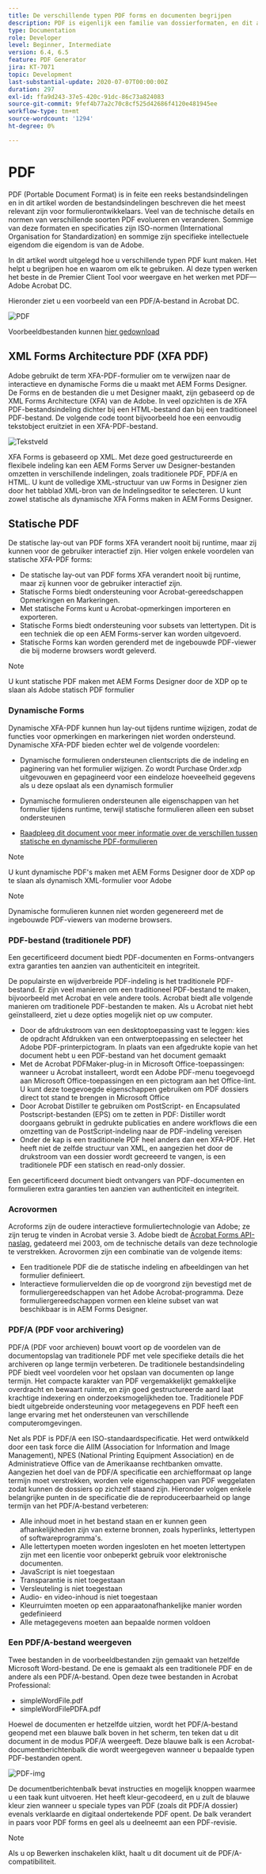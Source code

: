 ```yaml
---
title: De verschillende typen PDF forms en documenten begrijpen
description: PDF is eigenlijk een familie van dossierformaten, en dit artikel beschrijft de types van PDF die belangrijk en relevant voor vormontwikkelaars zijn.
type: Documentation
role: Developer
level: Beginner, Intermediate
version: 6.4, 6.5
feature: PDF Generator
jira: KT-7071
topic: Development
last-substantial-update: 2020-07-07T00:00:00Z
duration: 297
exl-id: ffa9d243-37e5-420c-91dc-86c73a824083
source-git-commit: 9fef4b77a2c70c8cf525d42686f4120e481945ee
workflow-type: tm+mt
source-wordcount: '1294'
ht-degree: 0%

---
```


# PDF

PDF (Portable Document Format) is in feite een reeks bestandsindelingen en in dit artikel worden de bestandsindelingen beschreven die het meest relevant zijn voor formulierontwikkelaars. Veel van de technische details en normen van verschillende soorten PDF evolueren en veranderen. Sommige van deze formaten en specificaties zijn ISO-normen (International Organisation for Standardization) en sommige zijn specifieke intellectuele eigendom die eigendom is van de Adobe.

In dit artikel wordt uitgelegd hoe u verschillende typen PDF kunt maken. Het helpt u begrijpen hoe en waarom om elk te gebruiken. Al deze typen werken het beste in de Premier Client Tool voor weergave en het werken met PDF—Adobe Acrobat DC.

Hieronder ziet u een voorbeeld van een PDF/A-bestand in Acrobat DC.

![PDF](assets/pdfa-file-in-acrobat.png)

Voorbeeldbestanden kunnen [hier gedownload](assets/pdf-file-types.zip)

## XML Forms Architecture PDF (XFA PDF)

Adobe gebruikt de term XFA-PDF-formulier om te verwijzen naar de interactieve en dynamische Forms die u maakt met AEM Forms Designer. De Forms en de bestanden die u met Designer maakt, zijn gebaseerd op de XML Forms Architecture (XFA) van de Adobe. In veel opzichten is de XFA PDF-bestandsindeling dichter bij een HTML-bestand dan bij een traditioneel PDF-bestand. De volgende code toont bijvoorbeeld hoe een eenvoudig tekstobject eruitziet in een XFA-PDF-bestand.

![Tekstveld](assets/text-field.JPG)

XFA Forms is gebaseerd op XML. Met deze goed gestructureerde en flexibele indeling kan een AEM Forms Server uw Designer-bestanden omzetten in verschillende indelingen, zoals traditionele PDF, PDF/A en HTML. U kunt de volledige XML-structuur van uw Forms in Designer zien door het tabblad XML-bron van de Indelingseditor te selecteren. U kunt zowel statische als dynamische XFA Forms maken in AEM Forms Designer.

## Statische PDF

De statische lay-out van PDF forms XFA verandert nooit bij runtime, maar zij kunnen voor de gebruiker interactief zijn. Hier volgen enkele voordelen van statische XFA-PDF forms:

* De statische lay-out van PDF forms XFA verandert nooit bij runtime, maar zij kunnen voor de gebruiker interactief zijn.
* Statische Forms biedt ondersteuning voor Acrobat-gereedschappen Opmerkingen en Markeringen.
* Met statische Forms kunt u Acrobat-opmerkingen importeren en exporteren.
* Statische Forms biedt ondersteuning voor subsets van lettertypen. Dit is een techniek die op een AEM Forms-server kan worden uitgevoerd.
* Statische Forms kan worden gerenderd met de ingebouwde PDF-viewer die bij moderne browsers wordt geleverd.

>[!NOTE]
>
> U kunt statische PDF maken met AEM Forms Designer door de XDP op te slaan als Adobe statisch PDF formulier



### Dynamische Forms

Dynamische XFA-PDF kunnen hun lay-out tijdens runtime wijzigen, zodat de functies voor opmerkingen en markeringen niet worden ondersteund. Dynamische XFA-PDF bieden echter wel de volgende voordelen:

* Dynamische formulieren ondersteunen clientscripts die de indeling en paginering van het formulier wijzigen. Zo wordt Purchase Order.xdp uitgevouwen en gepagineerd voor een eindeloze hoeveelheid gegevens als u deze opslaat als een dynamisch formulier
* Dynamische formulieren ondersteunen alle eigenschappen van het formulier tijdens runtime, terwijl statische formulieren alleen een subset ondersteunen

* [Raadpleeg dit document voor meer informatie over de verschillen tussen statische en dynamische PDF-formulieren](https://experienceleague.adobe.com/docs/experience-manager-learn/forms/document-services/pdf-forms-and-documents.html#:~:text=Dynamic%20forms%20support%20all%20the,forms%20support%20only%20a%20subset)

>[!NOTE]
>
> U kunt dynamische PDF&#39;s maken met AEM Forms Designer door de XDP op te slaan als dynamisch XML-formulier voor Adobe

>[!NOTE]
>
> Dynamische formulieren kunnen niet worden gegenereerd met de ingebouwde PDF-viewers van moderne browsers.

### PDF-bestand (traditionele PDF)

Een gecertificeerd document biedt PDF-documenten en Forms-ontvangers extra garanties ten aanzien van authenticiteit en integriteit.

De populairste en wijdverbreide PDF-indeling is het traditionele PDF-bestand. Er zijn veel manieren om een traditioneel PDF-bestand te maken, bijvoorbeeld met Acrobat en vele andere tools. Acrobat biedt alle volgende manieren om traditionele PDF-bestanden te maken. Als u Acrobat niet hebt geïnstalleerd, ziet u deze opties mogelijk niet op uw computer.

* Door de afdrukstroom van een desktoptoepassing vast te leggen: kies de opdracht Afdrukken van een ontwerptoepassing en selecteer het Adobe PDF-printerpictogram. In plaats van een afgedrukte kopie van het document hebt u een PDF-bestand van het document gemaakt
* Met de Acrobat PDFMaker-plug-in in Microsoft Office-toepassingen: wanneer u Acrobat installeert, wordt een Adobe PDF-menu toegevoegd aan Microsoft Office-toepassingen en een pictogram aan het Office-lint. U kunt deze toegevoegde eigenschappen gebruiken om PDF dossiers direct tot stand te brengen in Microsoft Office
* Door Acrobat Distiller te gebruiken om PostScript- en Encapsulated Postscript-bestanden (EPS) om te zetten in PDF: Distiller wordt doorgaans gebruikt in gedrukte publicaties en andere workflows die een omzetting van de PostScript-indeling naar de PDF-indeling vereisen
* Onder de kap is een traditionele PDF heel anders dan een XFA-PDF. Het heeft niet de zelfde structuur van XML, en aangezien het door de drukstroom van een dossier wordt gecreeerd te vangen, is een traditionele PDF een statisch en read-only dossier.

Een gecertificeerd document biedt ontvangers van PDF-documenten en formulieren extra garanties ten aanzien van authenticiteit en integriteit.

### Acrovormen

Acroforms zijn de oudere interactieve formuliertechnologie van Adobe; ze zijn terug te vinden in Acrobat versie 3. Adobe biedt de [Acrobat Forms API-naslag](assets/FormsAPIReference.pdf), gedateerd mei 2003, om de technische details van deze technologie te verstrekken. Acrovormen zijn een combinatie van de volgende items:

* Een traditionele PDF die de statische indeling en afbeeldingen van het formulier definieert.
* Interactieve formuliervelden die op de voorgrond zijn bevestigd met de formuliergereedschappen van het Adobe Acrobat-programma. Deze formuliergereedschappen vormen een kleine subset van wat beschikbaar is in AEM Forms Designer.

### PDF/A (PDF voor archivering)

PDF/A (PDF voor archieven) bouwt voort op de voordelen van de documentopslag van traditionele PDF met vele specifieke details die het archiveren op lange termijn verbeteren. De traditionele bestandsindeling PDF biedt veel voordelen voor het opslaan van documenten op lange termijn. Het compacte karakter van PDF vergemakkelijkt gemakkelijke overdracht en bewaart ruimte, en zijn goed gestructureerde aard laat krachtige indexering en onderzoeksmogelijkheden toe. Traditionele PDF biedt uitgebreide ondersteuning voor metagegevens en PDF heeft een lange ervaring met het ondersteunen van verschillende computeromgevingen.

Net als PDF is PDF/A een ISO-standaardspecificatie. Het werd ontwikkeld door een task force die AIIM (Association for Information and Image Management), NPES (National Printing Equipment Association) en de Administratieve Office van de Amerikaanse rechtbanken omvatte. Aangezien het doel van de PDF/A specificatie een archiefformaat op lange termijn moet verstrekken, worden vele eigenschappen van PDF weggelaten zodat kunnen de dossiers op zichzelf staand zijn. Hieronder volgen enkele belangrijke punten in de specificatie die de reproduceerbaarheid op lange termijn van het PDF/A-bestand verbeteren:

* Alle inhoud moet in het bestand staan en er kunnen geen afhankelijkheden zijn van externe bronnen, zoals hyperlinks, lettertypen of softwareprogramma&#39;s.
* Alle lettertypen moeten worden ingesloten en het moeten lettertypen zijn met een licentie voor onbeperkt gebruik voor elektronische documenten.
* JavaScript is niet toegestaan
* Transparantie is niet toegestaan
* Versleuteling is niet toegestaan
* Audio- en video-inhoud is niet toegestaan
* Kleurruimten moeten op een apparaatonafhankelijke manier worden gedefinieerd
* Alle metagegevens moeten aan bepaalde normen voldoen

### Een PDF/A-bestand weergeven

Twee bestanden in de voorbeeldbestanden zijn gemaakt van hetzelfde Microsoft Word-bestand. De ene is gemaakt als een traditionele PDF en de andere als een PDF/A-bestand. Open deze twee bestanden in Acrobat Professional:

* simpleWordFile.pdf
* simpleWordFilePDFA.pdf

Hoewel de documenten er hetzelfde uitzien, wordt het PDF/A-bestand geopend met een blauwe balk boven in het scherm, ten teken dat u dit document in de modus PDF/A weergeeft. Deze blauwe balk is een Acrobat-documentberichtenbalk die wordt weergegeven wanneer u bepaalde typen PDF-bestanden opent.

![PDF-img](assets/pdfa-message.png)

De documentberichtenbalk bevat instructies en mogelijk knoppen waarmee u een taak kunt uitvoeren. Het heeft kleur-gecodeerd, en u zult de blauwe kleur zien wanneer u speciale types van PDF (zoals dit PDF/A dossier) evenals verklaarde en digitaal ondertekende PDF opent. De balk verandert in paars voor PDF forms en geel als u deelneemt aan een PDF-revisie.

>[!NOTE]
>
> Als u op Bewerken inschakelen klikt, haalt u dit document uit de PDF/A-compatibiliteit.
